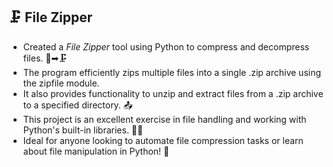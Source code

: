 ## 🗜 File Zipper

- Created a *File Zipper* tool using Python to compress and decompress files. 📂➡🗜
- The program efficiently zips multiple files into a single .zip archive using the zipfile module.
- It also provides functionality to unzip and extract files from a .zip archive to a specified directory. 📤
- This project is an excellent exercise in file handling and working with Python's built-in libraries. 🧑‍💻
- Ideal for anyone looking to automate file compression tasks or learn about file manipulation in Python! 🎉
